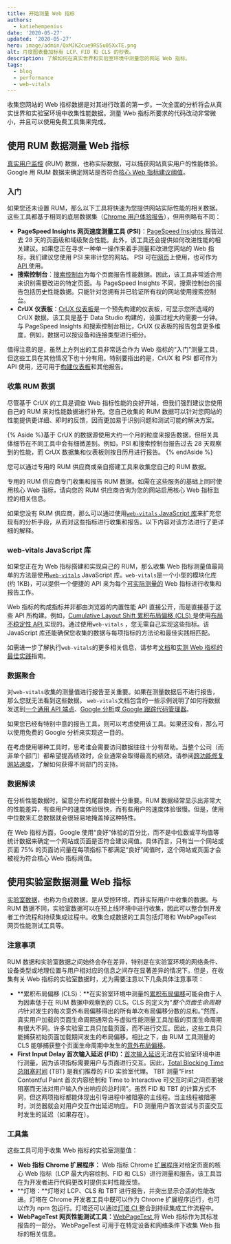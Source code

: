 ```yaml
---
title: 开始测量 Web 指标
authors:
  - katiehempenius
date: '2020-05-27'
updated: '2020-05-27'
hero: image/admin/QxMJKZcue9RS5u05XxTE.png
alt: 月度图表叠加标有 LCP、FID 和 CLS 的秒表。
description: 了解如何在真实世界和实验室环境中测量您的网站 Web 指标。
tags:
  - blog
  - performance
  - web-vitals
---
```


收集您网站的 Web 指标数据是对其进行改善的第一步。一次全面的分析将会从真实世界和实验室环境中收集性能数据。测量 Web 指标所要求的代码改动非常微小，并且可以使用免费工具集来完成。

## 使用 RUM 数据测量 Web 指标

[真实用户监控](https://en.wikipedia.org/wiki/Real_user_monitoring) (RUM) 数据，也称实际数据，可以捕获网站真实用户的性能体验。Google 用 RUM 数据来确定网站是否符合[核心 Web 指标建议阈值](/vitals/)。

### 入门

如果您还未设置 RUM，那么以下工具将快速为您提供网站实际性能的相关数据。这些工具都基于相同的底层数据集（[Chrome 用户体验报告](https://developers.google.com/web/tools/chrome-user-experience-report)），但用例略有不同：

- **PageSpeed Insights 网页速度测量工具 (PSI)**：[PageSpeed Insights ](https://developers.google.com/speed/pagespeed/insights/)报告过去 28 天的页面级和域级聚合性能。此外，该工具还会提供如何改进性能的相关建议。如果您正在寻求一种单一操作来着手测量和改进您网站的 Web 指标，我们建议您使用 PSI 来审计您的网站。 PSI 可在[网页](https://developers.google.com/speed/pagespeed/insights/)上使用，也可作为[ API ](https://developers.google.com/speed/docs/insights/v5/get-started)使用。
- **搜索控制台**：[搜索控制台](https://search.google.com/search-console/welcome)为每个页面报告性能数据。因此，该工具非常适合用来识别需要改进的特定页面。与 PageSpeed Insights 不同，搜索控制台的报告包括历史性能数据。只能针对您拥有并已验证所有权的网站使用搜索控制台。
- **CrUX 仪表板**：[CrUX 仪表板](https://developers.google.com/web/updates/2018/08/chrome-ux-report-dashboard)是一个预先构建的仪表板，可显示您所选域的 CrUX 数据。该工具是基于 Data Studio 构建的，设置过程大约需要一分钟。与 PageSpeed Insights 和搜索控制台相比，CrUX 仪表板的报告包含更多维度，例如，数据可以按设备和连接类型进行细分。

值得注意的是，虽然上方列出的工具非常适合作为 Web 指标的“入门”测量工具，但这些工具在其他情况下也十分有用。特别要指出的是，CrUX 和 PSI 都可作为 API 使用，还可用于[构建仪表板](https://dev.to/chromiumdev/a-step-by-step-guide-to-monitoring-the-competition-with-the-chrome-ux-report-4k1o)和其他报告。

### 收集 RUM 数据

尽管基于 CrUX 的工具是调查 Web 指标性能的良好开端，但我们强烈建议您使用自己的 RUM 来对性能数据进行补充。您自己收集的 RUM 数据可以针对您网站的性能提供更详细、即时的反馈，因而更加易于识别问题和测试可能的解决方案。

{% Aside %}基于 CrUX 的数据源使用大约一个月的粒度来报告数据，但相关具体细节在不同工具中会有细微差别。例如，PSI 和搜索控制台报告过去 28 天观察到的性能，而 CrUX 数据集和仪表板则按日历月进行报告。 {% endAside %}

您可以通过专用的 RUM 供应商或亲自搭建工具来收集您自己的 RUM 数据。

专用的 RUM 供应商专门收集和报告 RUM 数据。如需在这些服务的基础上同时使用核心 Web 指标，请向您的 RUM 供应商咨询为您的网站启用核心 Web 指标监控的相关信息。

如果您没有 RUM 供应商，那么可以通过使用[`web-vitals` JavaScript 库](https://github.com/GoogleChrome/web-vitals)来扩充您现有的分析手段，从而对这些指标进行收集和报告。以下内容对该方法进行了更详细的解释。

### web-vitals JavaScript 库

如果您正在为 Web 指标搭建和实现自己的 RUM，那么收集 Web 指标测量值最简单的方法是使用[`web-vitals`](https://github.com/GoogleChrome/web-vitals) JavaScript 库。`web-vitals`是一个小型的模块化库 (约 1KB)，可以提供一个便捷的 API 来为每个[可实际测量的](/user-centric-performance-metrics/#in-the-field) Web 指标进行收集和报告工作。

Web 指标的构成指标并非都由浏览器的内置性能 API 直接公开，而是直接基于这些 API 所构建。例如，[Cumulative Layout Shift 累积布局偏移 (CLS) ](/cls/)是使用[布局不稳定性 API ](https://wicg.github.io/layout-instability/)实现的。通过使用`web-vitals` ，您无需自己实现这些指标。该 JavaScript 库还能确保您收集的数据与每项指标的方法论和最佳实践相匹配。

如需进一步了解执行`web-vitals`的更多相关信息，请参考[文档](https://github.com/GoogleChrome/web-vitals)和[实测 Web 指标的最佳实践](/vitals-field-measurement-best-practices/)指南。

### 数据聚合

对`web-vitals`收集的测量值进行报告至关重要。如果在测量数据后不进行报告，那么您就无法看到这些数据。 `web-vitals`文档包含的一些示例说明了如何将数据发送到[一个通用 API 端点](https://github.com/GoogleChrome/web-vitals#send-the-results-to-an-analytics-endpoint)、[Google 分析](https://github.com/GoogleChrome/web-vitals#send-the-results-to-google-analytics)或[ Google 跟踪代码管理器](https://github.com/GoogleChrome/web-vitals#send-the-results-to-google-tag-manager)。

如果您已经有特别中意的报告工具，则可以考虑使用该工具。如果还没有，那么可以使用免费的 Google 分析来实现这一目的。

在考虑使用哪种工具时，思考谁会需要访问数据往往十分有帮助。当整个公司（而非单个部门）都希望提高绩效时，企业通常会取得最高的绩效。请参阅[跨功能修复网站速度](/fixing-website-speed-cross-functionally/)，了解如何获得不同部门的支持。

### 数据解读

在分析性能数据时，留意分布的尾部数据十分重要。RUM 数据经常显示出非常大的性能差异，有些用户的速度体验很快，而有些用户的速度体验很慢。但是，使用中位数来汇总数据就会很轻易地掩盖掉这种特性。

在 Web 指标方面，Google 使用“良好”体验的百分比，而不是中位数或平均值等统计数据来确定一个网站或页面是否符合建议阈值。具体而言，只有当一个网站或页面 75% 的页面访问量在每项指标下都满足“良好”阈值时，这个网站或页面才会被视为符合核心 Web 指标阈值。

## 使用实验室数据测量 Web 指标

[实验室数据](/user-centric-performance-metrics/#in-the-lab)，也称为合成数据，是从受控环境，而非实际用户中收集的数据。与 RUM 数据不同，实验室数据可以在预上线环境中进行收集，因此可以整合到开发者工作流程和持续集成过程中。收集合成数据的工具包括灯塔和 WebPageTest 网页性能测试工具等。

### 注意事项

RUM 数据和实验室数据之间始终会存在差异，特别是在实验室环境的网络条件、设备类型或地理位置与用户相对应的信息之间存在显著差异的情况下。但是，在收集有关 Web 指标的实验室数据时，尤为需要注意以下几条具体注意事项：

- **累积布局偏移 (CLS)：**在实验室环境中测量的[累积布局偏移](/cls/)可能会由于人为因素低于在 RUM 数据中观察到的 CLS。CLS 的定义为“*整个页面生命周期内*针对发生的每次意外布局偏移得出的所有单次布局偏移分数的总和。”然而，真实用户加载的页面生命周期通常会与虚拟性能测量工具加载的页面生命周期有很大不同。许多实验室工具只加载页面，而不进行交互。因此，这些工具只能捕获初始页面加载期间发生的布局偏移。相比之下，由 RUM 工具测量的 CLS 能够捕获整个页面生命周期中发生的[意外布局偏移](/cls/#expected-vs.-unexpected-layout-shifts)。
- **First Input Delay 首次输入延迟 (FID)：**[首次输入延迟](/fid/)无法在实验室环境中进行测量，因为该项指标需要用户与页面进行交互。因此，[Total Blocking Time 总阻塞时间](/tbt/) (TBT) 是我们推荐的 FID 实验室代理。 TBT 测量“First Contentful Paint 首次内容绘制和 Time to Interactive 可交互时间之间页面被阻塞而无法对用户输入作出响应的总时间”。虽然 FID 和 TBT 的计算方式不同，但这两项指标都能体现出引导进程中被阻塞的主线程。当主线程被阻塞时，浏览器就会对用户交互作出延迟响应。 FID 测量用户首次尝试与页面交互时发生的延迟（如果存在）。

### 工具集

这些工具可用于收集 Web 指标的实验室测量值：

- **Web 指标 Chrome 扩展程序：** Web 指标 Chrome [扩展程序](https://github.com/GoogleChrome/web-vitals-extension)对给定页面的核心 Web 指标（LCP 最大内容绘制、FID 和 CLS）进行测量和报告。该工具旨在为开发者进行代码更改时提供实时性能反馈。
- **灯塔：**灯塔对 LCP、CLS 和 TBT 进行报告，并突出显示合适的性能改进。灯塔在 Chrome 开发者工具中既可以作为 Chrome 扩展程序运行，也可以作为 npm 包运行。灯塔还可以通过[灯塔 CI ](https://github.com/GoogleChrome/lighthouse-ci)整合到持续集成工作流程中。
- **WebPageTest 网页性能测试工具：**[WebPageTest ](https://webpagetest.org/)将 Web 指标作为其标准报告的一部分。 WebPageTest 可用于在特定设备和网络条件下收集 Web 指标的相关信息。
